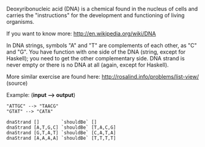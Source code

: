 <div class="description is-full-height has-auto-scrolling p-4"><div class="markdown prose max-w-none" id="description"><p>Deoxyribonucleic acid (DNA) is a chemical found in the nucleus of cells and carries the "instructions" for the development and functioning of living organisms.</p>
<p>If you want to know more: <a href="http://en.wikipedia.org/wiki/DNA" target="_blank">http://en.wikipedia.org/wiki/DNA</a></p>
<p>In DNA strings, symbols "A" and "T" are complements of each other, as "C" and "G". 
You have function with one side of the DNA (string, except for Haskell); you need to get the other complementary side. DNA strand is never empty or there is no DNA at all (again, except for Haskell).</p>
<p>More similar exercise are found here: <a href="http://rosalind.info/problems/list-view/" target="_blank">http://rosalind.info/problems/list-view/</a> (source)</p>
<p>Example: (<strong>input --&gt; output</strong>)</p>
<pre><code>"ATTGC" --&gt; "TAACG"
"GTAT" --&gt; "CATA"
</code></pre>
<pre><code class="language-if-haskell">dnaStrand []        `shouldBe` []
dnaStrand [A,T,G,C] `shouldBe` [T,A,C,G]
dnaStrand [G,T,A,T] `shouldBe` [C,A,T,A]
dnaStrand [A,A,A,A] `shouldBe` [T,T,T,T]
</code></pre></div>
